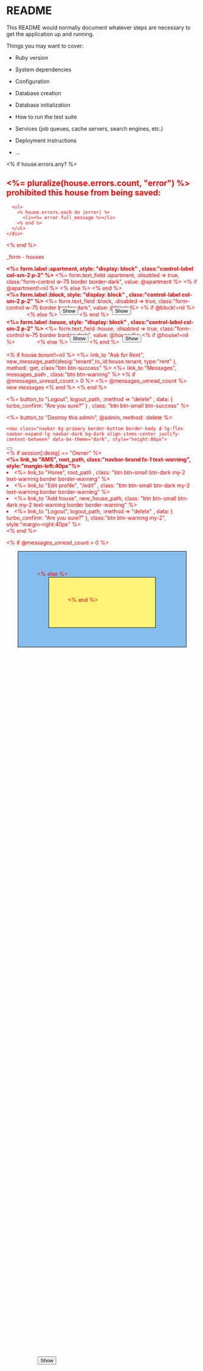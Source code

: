# README

This README would normally document whatever steps are necessary to get the
application up and running.

Things you may want to cover:

* Ruby version

* System dependencies

* Configuration

* Database creation

* Database initialization

* How to run the test suite

* Services (job queues, cache servers, search engines, etc.)

* Deployment instructions

* ...

<% if house.errors.any? %>
    <div style="color: red">
      <h2><%= pluralize(house.errors.count, "error") %> prohibited this house from being saved:</h2>

      <ul>
        <% house.errors.each do |error| %>
          <li><%= error.full_message %></li>
        <% end %>
      </ul>
    </div>
  <% end %>

  _form - houses


  <script>
document.addEventListener('DOMContentLoaded',() => {
  const apartmentSelect = document.getElementById('apartment_id')
  const blockSelect = document.getElementById('block_id')

  apartmentSelect.addEventListener('change', (event) => {
    const apartment_id = event.target.value
    
    if(countryId){
      blockSelect.innerHTML = '';
      const promptOption = document.createElement('option')
      promptOption.text = "Success"
      promptOption.value = ''
      blockSelect.appendChild(promptOption)
    }
  else {
    blockSelect.innerHTML = '';
      const promptOption = document.createElement('option')
      promptOption.text = "Success"
      promptOption.value = ''
      blockSelect.appendChild(promptOption)
  }
  })
})
</script>




  <div class="form-group my-3">
    <strong><%= form.label :apartment, style: "display: block"  , class:"control-label col-sm-2 p-2" %></strong>
    <%= form.text_field :apartment, :disabled => true, class:"form-control w-75 border border-dark", value: @apartment %>
    <% if @apartment!=nil %>
    <input type="button" id="btn1" onclick="ShowApartments()", value="Show" style="position:absolute;bottom:345px; left:310px", disabled:true />
    <% else %>
    <input type="button" id="btn1" onclick="ShowApartments()", value="Show" style="position:absolute;bottom:345px; left:310px" />
    <% end %>
  </div>

  <div class="form-group">
    <strong><%= form.label :block, style: "display: block"  , class:"control-label col-sm-2 p-2" %></strong>
    <%= form.text_field :block, :disabled => true, class:"form-control w-75 border border-dark", value: @block %> 
    <% if @block!=nil %>
    <input type="button" onclick="ShowBlocks()", value="Show" style="position:relative;bottom:10px; left:140px", disabled:true />
    <% else %>
    <input type="button" onclick="ShowBlocks()", value="Show" style="position:relative;bottom:10px; left:140px" />
    <% end %>
    
  </div>

  <div class="form-group">
    <strong><%= form.label :house, style: "display: block"  , class:"control-label col-sm-2 p-2" %></strong>
    <%= form.text_field :house, :disabled => true, class:"form-control w-75 border border-dark", value: @house %> 
    <% if @house!=nil %>
    <input type="button" onclick="ShowHouses()", value="Show" style="position:relative;bottom:10px; left:140px", disabled:true />
    <% else %>
    <input type="button" onclick="ShowHouses()", value="Show" style="position:relative;bottom:10px; left:140px" />
    <% end %>
  </div>


  <div id="box1" style="background-color: black; height:500px;width:500px; position:fixed; bottom:150px; border: 2px solid red; left:200px;display:none">
    <%if @apartments!=nil %>
      <% @apartments.each do |apartment| %>
        <%= link_to apartment.name, new_tenant_path(apartment: apartment.id), class:"btn btn-warning" %>
        <br/>
      <% end %>
    <% end %>
</div>

<div id="box2" style="background-color: black; height:500px;width:500px; position:fixed; bottom:150px; border: 2px solid red; left:200px;display:none">
  <%if @blocks!=nil %>
    <% @blocks.each do |block| %>
      <%= link_to block.name, new_tenant_path(apartment: @apartment_id, block: block.id), class:"btn btn-warning" %>
      <br/>
    <% end %>
  <% end %>
</div>

<div id="box3" style="background-color: black; height:500px;width:500px; position:fixed; bottom:150px; border: 2px solid red; left:200px;display:none">
  <% if @houses!=nil %> 
    <% @houses.each do |house| %>
      <% if house.tenant == nil %>
      <%= link_to house.doorno, new_tenant_path(apartment: @apartment_id, block: @block_id, house: house.id), class:"btn btn-warning" %>
      <br/>
      <% end %>
    <% end %>
  <% end %>
</div>
  <script>

    function ShowApartments() {
      var T = document.getElementById("box1")
      T.style.display = "block"
      var b = document.getElementById("btn1")
      b.disabled = true
    }

    function ShowBlocks() {
      var T = document.getElementById("box2")
      T.style.display = "block"
    }

    function ShowHouses() {
      var T = document.getElementById("box3")
      T.style.display = "block"
    }
  </script>


  <p>
          <% if house.tenant!=nil %>
            <%= link_to "Ask for Rent", new_message_path(desig:"tenant",to_id:house.tenant, type:"rent" ), method: :get, class:"btn btn-success" %>
            <%= link_to "Messages", messages_path , class:"btn btn-warning" %>
            <% if @messages_unread_count > 0 %>
              <%= @messages_unread_count %> new messages
            <% end %>
          <% end %>
        </p>


 
  <%= button_to "Logout", logout_path, :method => "delete" , data: { turbo_confirm: "Are you sure?" } , class: "btn btn-small btn-success" %>


  <%= button_to "Destroy this admin", @admin, method: :delete %>


    <nav class="navbar bg-primary border-bottom border-body d-lg-flex navbar-expand-lg navbar-dark bg-dark align-items-center justify-content-between" data-bs-theme="dark", style="height:80px">
  <button class="navbar-toggler" type="button" data-toggle="collapse" data-target="#navbarSupportedContent" aria-controls="navbarSupportedContent" aria-expanded="false" aria-label="Toggle navigation">
    <span class="navbar-toggler-icon"></span>
  </button>
    <div class="d-flex w-100 text-center align-items-center justify-content-between"
    <ul class="collapse navbar-collapse" id="navbarSupportedContent">
    <% if session[:desig] == "Owner" %>
      <div class="navbar-nav w-50 mb-lg-0 align-items-center list-inline-item justify-content-evenly">
        <strong>
          <%= link_to "AMS", root_path, class:"navbar-brand fs-1 text-warning", style:"margin-left:40px"%>
        </strong>
        <li class="nav-item list-inline-item">
          <%= link_to "Home", root_path , class: "btn btn-small btn-dark my-2 text-warning border border-warning" %> 
        </li>
        <li class="nav-item list-inline-item">
          <%= link_to "Edit profile", "/edit" , class: "btn btn-small btn-dark my-2 text-warning border border-warning" %> 
        </li>
        <li class="nav-item list-inline-item">
          <%= link_to "Add house", new_house_path, class: "btn btn-small btn-dark my-2 text-warning border border-warning" %>
        </li>
      </div>
      <li class="nav-item list-inline-item">
        <%= link_to "Logout", logout_path, :method => "delete" , data: { turbo_confirm: "Are you sure?" }, class:"btn btn-warning my-2", style:"margin-right:40px" %>
      </li>
    <% end %>
    </ul>
    </div>
  </nav>


  <% if @messages_unread_count > 0 %>
    <div id="houses" class="my-5" style="border: 1px solid black;padding-left:30px;margin-left:30px;margin-right:30px;background-color:rgb(133, 190, 237);padding:50px;">
  <% else %>
    <div id="houses" class="my-5" style="border: 1px solid black;padding-left:30px;margin-left:30px;margin-right:30px;background-color: rgb(255,244,120);padding:50px;">
  <% end %>